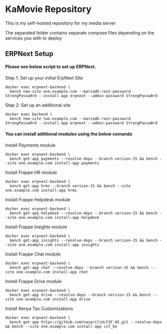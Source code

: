 # KaMovie Repository
This is my self-hosted repository for my media server

The separated folder contains separate compose files depending on the services you with to deploy


## ERPNext Setup
#### Please see below script to set up ERPNext.
Step 1: Set up your initial ErpNext Site
```
docker exec erpnext-backend \
  bench new-site one.example.com --mariadb-root-password StrongPassw0rd --install-app erpnext --admin-password StrongPassw0rd
```
Step 2: Set up an additional site
```
docker exec backend \
  bench new-site two.example.com --mariadb-root-password StrongPassw0rd --install-app erpnext --admin-password StrongPassw0rd
```

#### You can install adittional modules using the below comands
Install Payments module
```
docker exec erpnext-backend \
  bench get-app payments --resolve-deps --branch version-15 && bench --site one.example.com install-app payments
```
Install Frappe HR module
```
docker exec erpnext-backend \
  bench get-app hrms --branch version-15 && bench --site one.example.com install-app hrms
```
Install Frappe Helpdesk module
```
docker exec erpnext-backend \
  bench get-app helpdesk --resolve-deps --branch version-15 && bench --site one.example.com install-app helpdesk
```
Install Frappe Insights module
```
docker exec erpnext-backend \
  bench get-app insights --resolve-deps --branch version-15 && bench --site one.example.com install-app insights
```
Install Frappe Chat module
```
docker exec erpnext-backend \
  bench get-app chat --resolve-deps --branch version-15 && bench --site one.example.com install-app chat
```
Install Frappe Drive module
```
docker exec erpnext-backend \
  bench get-app drive --resolve-deps --branch version-15 && bench --site one.example.com install-app drive
```
Install Kenya Tax Customizations
```
docker exec erpnext-backend \
  bench get-app https://github.com/navariltd/CSF_KE.git --resolve-deps && bench --site one.example.com install-app csf_ke
```